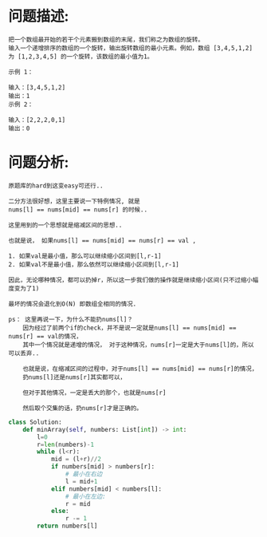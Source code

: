 # 问题描述:
    把一个数组最开始的若干个元素搬到数组的末尾，我们称之为数组的旋转。
    输入一个递增排序的数组的一个旋转，输出旋转数组的最小元素。例如，数组 [3,4,5,1,2] 为 [1,2,3,4,5] 的一个旋转，该数组的最小值为1。  

    示例 1：

    输入：[3,4,5,1,2]
    输出：1
    示例 2：

    输入：[2,2,2,0,1]
    输出：0

# 问题分析:
    原题库的hard到这变easy可还行..
    
    二分方法很好想，这里主要说一下特例情况, 就是 
    nums[l] == nums[mid] == nums[r] 的时候..

    这里用到的一个思想就是缩减区间的思想.. 
    
    也就是说， 如果nums[l] == nums[mid] == nums[r] == val ,
    
    1. 如果val是最小值，那么可以继续缩小区间到[l,r-1]
    2. 如果val不是最小值，那么依然可以继续缩小区间到[l,r-1]

    因此，无论哪种情况，都可以扔掉r，所以这一步我们做的操作就是继续缩小区间(只不过缩小幅度变为了1)

    最坏的情况会退化到O(N) 即数组全相同的情况.

    ps： 这里再说一下，为什么不能扔nums[l]？
        因为经过了前两个if的check，并不是说一定就是nums[l] == nums[mid] == nums[r] == val的情况，
        其中一个情况就是递增的情况， 对于这种情况，nums[r]一定是大于nums[l]的，所以可以丢弃..
        
        也就是说，在缩减区间的过程中，对于nums[l] == nums[mid] == nums[r]的情况，
        扔nums[l]还是nums[r]其实都可以，

        但对于其他情况，一定是丢大的那个，也就是nums[r]

        然后取个交集的话，扔nums[r]才是正确的。

```python
class Solution:
    def minArray(self, numbers: List[int]) -> int:
        l=0
        r=len(numbers)-1
        while (l<r):
            mid = (l+r)//2
            if numbers[mid] > numbers[r]:
                # 最小在右边
                l = mid+1
            elif numbers[mid] < numbers[l]:
                # 最小在左边:
                r = mid
            else:
                r -= 1
        return numbers[l]
```